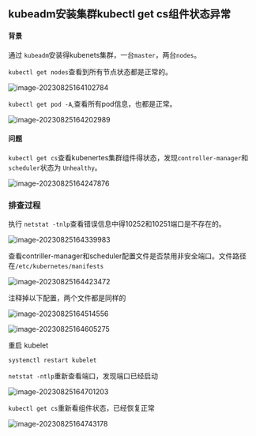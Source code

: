 ## kubeadm安装集群kubectl get cs组件状态异常

#### 背景

通过 `kubeadm`安装得kubenets集群，一台`master`，两台`nodes`。

`kubectl get nodes`查看到所有节点状态都是正常的。

![image-20230825164102784](https://niuzhan-1306014148.cos.ap-beijing.myqcloud.com/Typora/image-20230825164102784.png)

`kubectl get pod -A`,查看所有pod信息，也都是正常。

![image-20230825164202989](https://niuzhan-1306014148.cos.ap-beijing.myqcloud.com/Typora/image-20230825164202989.png)

#### 问题

`kubectl get cs`查看kubenertes集群组件得状态，发现`controller-manager`和`scheduler`状态为 `Unhealthy`。

![image-20230825164247876](https://niuzhan-1306014148.cos.ap-beijing.myqcloud.com/Typora/image-20230825164247876.png)



### 排查过程

执行 `netstat -tnlp`查看错误信息中得10252和10251端口是不存在的。

![image-20230825164339983](https://niuzhan-1306014148.cos.ap-beijing.myqcloud.com/Typora/image-20230825164339983.png)



查看contriller-manager和scheduler配置文件是否禁用非安全端口。文件路径在`/etc/kubernetes/manifests`

![image-20230825164423472](https://niuzhan-1306014148.cos.ap-beijing.myqcloud.com/Typora/image-20230825164423472.png)



注释掉以下配置，两个文件都是同样的

![image-20230825164514556](https://niuzhan-1306014148.cos.ap-beijing.myqcloud.com/Typora/image-20230825164514556.png)

![image-20230825164605275](https://niuzhan-1306014148.cos.ap-beijing.myqcloud.com/Typora/image-20230825164605275.png)



重启 kubelet

```
systemctl restart kubelet
```



`netstat -ntlp`重新查看端口，发现端口已经启动

![image-20230825164701203](https://niuzhan-1306014148.cos.ap-beijing.myqcloud.com/Typora/image-20230825164701203.png)



`kubectl get cs`重新看组件状态，已经恢复正常

![image-20230825164743178](https://niuzhan-1306014148.cos.ap-beijing.myqcloud.com/Typora/image-20230825164743178.png)